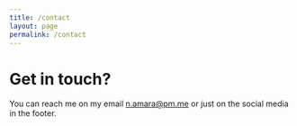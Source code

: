 ```yaml
---
title: /contact
layout: page
permalink: /contact
---
```

# Get in touch?
You can reach me on my email <a href="mailto:n.amara@pm.me">n.amara@pm.me</a> or just on the social media in the footer.
<!--
<form>
  <input type="text" id="name" name="name" placeholder="name:" autocomplete="off">
  <input type="text" id="email" name="email" placeholder="email:" autocomplete="off">
  <textarea rows="5" id="message" name="message" placeholder="message:" autocomplete="off"></textarea>
  <input type="submit" value="[ submit ]">
</form>
-->

